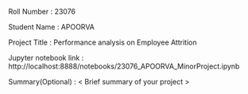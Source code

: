 Roll Number       :   23076

Student Name      :   APOORVA

Project Title     :   Performance analysis on Employee Attrition

Jupyter notebook link :   http://localhost:8888/notebooks/23076_APOORVA_MinorProject.ipynb

Summary(Optional) :   < Brief summary of your project >
